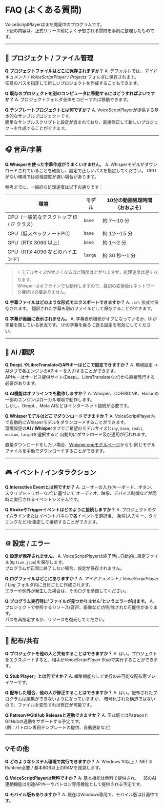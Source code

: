 # FAQ (よくある質問)

VoiceScriptPlayerはまだ開発中のプログラムです。  
下記の内容は、正式リリース前によく予想される質問を事前に整理したものです。

---

## 🧩 プロジェクト / ファイル管理

**Q.プロジェクトファイルはどこに保存されますか？**
A. デフォルトでは、*マイドキュメント / VoiceScriptPlayer / Projects* フォルダに保存されます。  
任意のパスを指定して新しいプロジェクトを作成することもできます。

**Q.既存のプロジェクトを別のコンピュータに移動するにはどうすればよいですか？**
A. プロジェクトフォルダ全体をコピーすれば移動できます。

**Q.テンプレートプロジェクトとは何ですか？**
A. VoiceScriptPlayerが提供する基本的なサンプルプロジェクトです。  
簡単なサンプルスクリプトと設定が含まれており、直接修正して新しいプロジェクトを作成することができます。

---

## 🎧 音声/字幕

**Q.Whisperを使った字幕作成がうまくいきません**。
A. Whisperモデルがダウンロードされていることを確認し、設定で正しいパスを指定してください。
GPUがない環境では処理速度が遅い場合があります。

参考までに、一般的な処理速度は以下の通りです：

| 環境 | モデル | 10分の動画処理時間（おおよそ） |
|------|---------|--------------------------|
| CPU（一般的なデスクトップ i5 / i7 クラス） | `base` | 約 7〜10 分 |
| CPU（低スペックノートPC） | `base` | 約 12〜15 分 |
| GPU（RTX 3060 以上） | `base` | 約 1〜2 分 |
| GPU（RTX 4090 などのハイエンド） | `large` | 約 30 秒〜1 分 |

> ⚡ モデルサイズが大きくなるほど精度は上がりますが、処理速度は遅くなります。  
> Whisper はオフラインでも動作しますので、最初の変換後はネットワーク接続は必要ありません。

**Q.字幕ファイルはどのような形式でエクスポートできますか？**
A. `.srt` 形式で保存されます。
翻訳された字幕も別のファイルとして保存することができます。

**Q.字幕が画面に表示されません。**
A. 字幕表示機能がオフになっているか、UIが字幕を隠している状況です。
UIの字幕を後ろに送る設定を有効にしてください。

---

## 🤖 AI /翻訳

**Q.DeepL やLibreTranslateのAPIキーはどこで設定できますか？**
A. 環境設定 → AIタブで各エンジンのAPIキーを入力することができます。  
APIキーはサービス提供サイト(DeepL、LibreTranslateなど)から直接発行する必要があります。

**Q.AI機能はオフラインでも動作しますか？**
A. Whisper、COEIROINK、Hailuoの一部のエンジンはローカル環境で動作します。  
しかし、DeepL、Meta AIなどはインターネット接続が必要です。

**Q.Whisperモデルはどこでダウンロードできますか？**
A. VoiceScriptPlayer内で自動的にWhisperモデルをダウンロードすることができます。  
環境設定の**AI / Whisper**タブでご希望のモデルサイズ(`tiny`, `base`, `small`, `medium`, `large`)を選択すると
自動的にダウンロード及び適用が行われます。  

直接ダウンロードをしたい場合、[Whisper.cppモデルページ](https://huggingface.co/ggerganov/whisper.cpp)からも
同じモデルファイルを手動でダウンロードすることができます。

---

## 🎮 イベント / インタラクション

**Q.Interactive Eventとは何ですか？**
A. ユーザーの入力(キーボード、ボタン、スクリプトトリガーなど)に基づいて
オーディオ、映像、デバイス制御などが同時に実行されるイベントシステムです。

**Q.StrokeやTriggerイベントはどのように接続しますか？**
A. プロジェクトのタイムラインまたはイベントパネルで各イベントを選択後、
条件(入力キー、タイミングなど)を指定して接続することができます。

---

## ⚙️ 設定 / エラー

**Q.設定が保存されません。**
A. VoiceScriptPlayerは終了時に自動的に設定ファイル(`Option.json`)を保存します。  
プログラムが正常に終了しない場合、設定が保存されません。

**Q.ログファイルはどこにありますか？**
A. *マイドキュメント / VoiceScriptPlayer / Log* フォルダ内に日付ごとに作成されます。  
エラーや例外が発生した場合は、そのログを参照してください。

**Q.プログラム実行時に'ファイルが見つかりません'というエラーが出ます。**
A. プロジェクトで参照するリソース(音声、画像など)が削除された可能性があります。  
パスを再指定するか、リソースを復元してください。

---

## 🚀 配布/共有

**Q.プロジェクトを他の人と共有することはできますか？**
A. はい。プロジェクトをエクスポートすると、相手が*VoiceScriptPlayer Stub*で実行することができます。

**Q.Stub Player」とは何ですか？**
A. 編集機能なしで実行のみ可能な配布用プレイヤーです。  

**Q.配布した場合、他の人が修正することはできますか？**
A. はい。配布されたプログラムは編集ができないようになっていますが、
暗号化された構造ではないので、ファイルを変形すれば修正が可能です。  

**Q.PatreonやGitHub Releaseと連動できますか？**
A. 正式版ではPatreonとGitHubの連動をサポートする予定です。  
(例：パトロン専用テンプレートの提供、自動更新など)

---

## 💡その他

**Q.どのようなシステム環境で実行できますか？**
A. Windows 10以上 / .NET 8 Runtime必要 / 基本8GB以上のRAMを推奨します。

**Q.VoiceScriptPlayerは無料ですか？**
A. 基本機能は無料で提供され、一部のAI連動機能は別途APIキーやパトロン専用機能として提供される予定です。

**Q.モバイル版もありますか？**
A. 現在はWindows専用で、モバイル版は計画中です。
